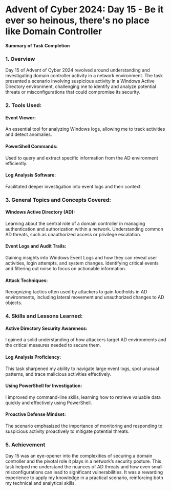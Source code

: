 # Advent of Cyber 2024: Day 15 - Be it ever so heinous, there's no place like Domain Controller

**Summary of Task Completion**

### 1. Overview
Day 15 of Advent of Cyber 2024 revolved around understanding and investigating domain controller activity in a network environment. The task presented a scenario involving suspicious activity in a Windows Active Directory environment, challenging me to identify and analyze potential threats or misconfigurations that could compromise its security.

### 2. Tools Used:
#### Event Viewer:
An essential tool for analyzing Windows logs, allowing me to track activities and detect anomalies.
#### PowerShell Commands:
Used to query and extract specific information from the AD environment efficiently.
#### Log Analysis Software:
Facilitated deeper investigation into event logs and their context.


### 3. General Topics and Concepts Covered:
#### Windows Active Directory (AD):
Learning about the central role of a domain controller in managing authentication and authorization within a network.
Understanding common AD threats, such as unauthorized access or privilege escalation.
#### Event Logs and Audit Trails:
Gaining insights into Windows Event Logs and how they can reveal user activities, login attempts, and system changes.
Identifying critical events and filtering out noise to focus on actionable information.
#### Attack Techniques:
Recognizing tactics often used by attackers to gain footholds in AD environments, including lateral movement and unauthorized changes to AD objects.

### 4. Skills and Lessons Learned:
#### Active Directory Security Awareness:
I gained a solid understanding of how attackers target AD environments and the critical measures needed to secure them.
#### Log Analysis Proficiency:
This task sharpened my ability to navigate large event logs, spot unusual patterns, and trace malicious activities effectively.
#### Using PowerShell for Investigation:
I improved my command-line skills, learning how to retrieve valuable data quickly and effectively using PowerShell.
#### Proactive Defense Mindset:
The scenario emphasized the importance of monitoring and responding to suspicious activity proactively to mitigate potential threats.

### 5. Achievement
Day 15 was an eye-opener into the complexities of securing a domain controller and the pivotal role it plays in a network’s security posture. This task helped me understand the nuances of AD threats and how even small misconfigurations can lead to significant vulnerabilities. It was a rewarding experience to apply my knowledge in a practical scenario, reinforcing both my technical and analytical skills.
